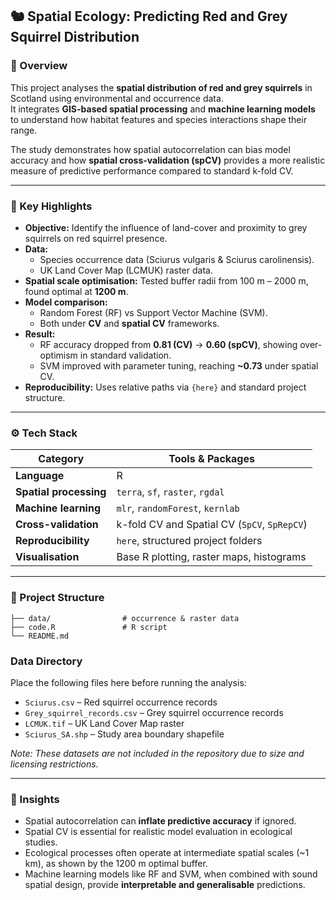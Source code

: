 ## 🐿️ Spatial Ecology: Predicting Red and Grey Squirrel Distribution

### 🧩 Overview  
This project analyses the **spatial distribution of red and grey squirrels** in Scotland using environmental and occurrence data.  
It integrates **GIS-based spatial processing** and **machine learning models** to understand how habitat features and species interactions shape their range.  

The study demonstrates how spatial autocorrelation can bias model accuracy and how **spatial cross-validation (spCV)** provides a more realistic measure of predictive performance compared to standard k-fold CV.

---

### 🎯 Key Highlights  
- **Objective:** Identify the influence of land-cover and proximity to grey squirrels on red squirrel presence.  
- **Data:**  
  - Species occurrence data (Sciurus vulgaris & Sciurus carolinensis).  
  - UK Land Cover Map (LCMUK) raster data.  
- **Spatial scale optimisation:** Tested buffer radii from 100 m – 2000 m, found optimal at **1200 m**.  
- **Model comparison:**  
  - Random Forest (RF) vs Support Vector Machine (SVM).  
  - Both under **CV** and **spatial CV** frameworks.  
- **Result:**  
  - RF accuracy dropped from **0.81 (CV)** → **0.60 (spCV)**, showing over-optimism in standard validation.  
  - SVM improved with parameter tuning, reaching **~0.73** under spatial CV.  
- **Reproducibility:** Uses relative paths via `{here}` and standard project structure.  

---

### ⚙️ Tech Stack  
| Category | Tools & Packages |
|-----------|------------------|
| **Language** | R |
| **Spatial processing** | `terra`, `sf`, `raster`, `rgdal` |
| **Machine learning** | `mlr`, `randomForest`, `kernlab` |
| **Cross-validation** | k-fold CV and Spatial CV (`SpCV`, `SpRepCV`) |
| **Reproducibility** | `here`, structured project folders |
| **Visualisation** | Base R plotting, raster maps, histograms |

---

### 📁 Project Structure  
```
├── data/                # occurrence & raster data
├── code.R               # R script
└── README.md
```

### Data Directory

Place the following files here before running the analysis:

- `Sciurus.csv` – Red squirrel occurrence records
- `Grey_squirrel_records.csv` – Grey squirrel occurrence records
- `LCMUK.tif` – UK Land Cover Map raster
- `Sciurus_SA.shp` – Study area boundary shapefile

*Note: These datasets are not included in the repository due to size and licensing restrictions.*

---

### 🧠 Insights  
- Spatial autocorrelation can **inflate predictive accuracy** if ignored.  
- Spatial CV is essential for realistic model evaluation in ecological studies.  
- Ecological processes often operate at intermediate spatial scales (~1 km), as shown by the 1200 m optimal buffer.  
- Machine learning models like RF and SVM, when combined with sound spatial design, provide **interpretable and generalisable** predictions.


